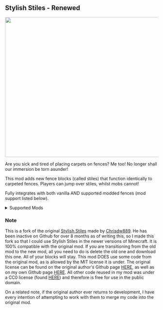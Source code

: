 ## Stylish Stiles - Renewed

<p align="center">
<a align="center"><img src="https://i.imgur.com/XKmoGZn.gif" alt="Visual showcase of every type of stile" width="1920" height="460"></a>
</p>

Are you sick and tired of placing carpets on fences? Me too! No longer shall our immersion be torn asunder!

This mod adds new fence blocks (called stiles) that function identically to carpeted fences. Players can jump over stiles, whilst mobs cannot!

Fully integrates with both vanilla AND supported modded fences (mod support listed below).


<details>
<summary>Supported Mods</summary>

### (soon) [Deeper and Darker](https://modrinth.com/mod/deeperdarker)

</details>



### Note
This is a fork of the original [Stylish Stiles](https://modrinth.com/mod/stylish-stiles) made by [Chrisdw889](https://modrinth.com/user/Chrisdw889). He has been inactive on Github for over 8 months as of writing this, so I made this fork so that I could use Stylish Stiles in the newer versions of Minecraft. It is 100% compatible with the original mod. If you are transitioning from the old mod to the new mod, all you need to do is delete the old one and download this one. All of your blocks will stay. This mod DOES use some code from the original mod, as is allowed by the MIT license it is under. The original license can be found on the original author's Github page [HERE](https://github.com/Chrisdw889/StylishStiles/blob/1.20.1-forge/LICENSE), as well as on my own Github page [HERE](https://github.com/Proxivirus/Stylish-Stiles-Renewed/blob/main/reused_code_license.txt). All other code reused in my mod was under a CC0 license (found [HERE](https://github.com/Chrisdw889/StylishStiles/blob/1.21-fabric/LICENSE)) and therefore is free for use in the public domain.

On a related note, if the original author ever returns to development, I have every intention of attempting to work with them to merge my code into the original mod.
